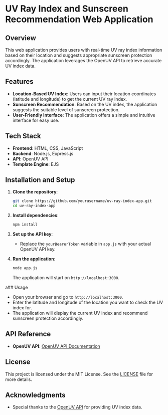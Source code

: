 # UV Ray Index and Sunscreen Recommendation Web Application

## Overview
This web application provides users with real-time UV ray index information based on their location and suggests appropriate sunscreen protection accordingly. The application leverages the OpenUV API to retrieve accurate UV index data.

## Features
- **Location-Based UV Index**: Users can input their location coordinates (latitude and longitude) to get the current UV ray index.
- **Sunscreen Recommendation**: Based on the UV index, the application suggests the suitable level of sunscreen protection.
- **User-Friendly Interface**: The application offers a simple and intuitive interface for easy use.

## Tech Stack
- **Frontend**: HTML, CSS, JavaScript
- **Backend**: Node.js, Express.js
- **API**: OpenUV API
- **Template Engine**: EJS

## Installation and Setup

1. **Clone the repository**:
   ```bash
   git clone https://github.com/yourusername/uv-ray-index-app.git
   cd uv-ray-index-app
   ```

2. **Install dependencies**:
   ```bash
   npm install
   ```

3. **Set up the API key**:
   - Replace the `yourBearerToken` variable in `app.js` with your actual OpenUV API key.

4. **Run the application**:
   ```bash
   node app.js
   ```
   The application will start on `http://localhost:3000`.

a## Usage

- Open your browser and go to `http://localhost:3000`.
- Enter the latitude and longitude of the location you want to check the UV index for.
- The application will display the current UV index and recommend sunscreen protection accordingly.

## API Reference
- **OpenUV API**: [OpenUV API Documentation](https://www.openuv.io/)

## License
This project is licensed under the MIT License. See the [LICENSE](LICENSE) file for more details.

## Acknowledgments
- Special thanks to the [OpenUV API](https://www.openuv.io/) for providing UV index data.

 
